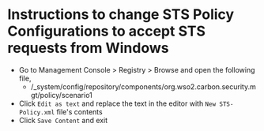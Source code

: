 # Instructions to change STS Policy Configurations to accept STS requests from Windows

- Go to Management Console > Registry > Browse and open the following file,
    - /_system/config/repository/components/org.wso2.carbon.security.mgt/policy/scenario1
- Click `Edit as text` and replace the text in the editor with `New STS-Policy.xml` file's contents
- Click `Save Content` and exit
